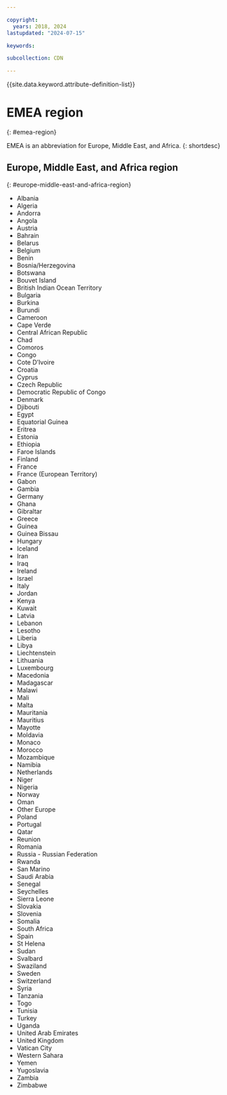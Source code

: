 ```yaml
---

copyright:
  years: 2018, 2024
lastupdated: "2024-07-15"

keywords:

subcollection: CDN

---
```


{{site.data.keyword.attribute-definition-list}}

# EMEA region
{: #emea-region}

EMEA is an abbreviation for Europe, Middle East, and Africa.
{: shortdesc}

## Europe, Middle East, and Africa region
{: #europe-middle-east-and-africa-region}


* Albania
* Algeria
* Andorra
* Angola
* Austria
* Bahrain
* Belarus
* Belgium
* Benin
* Bosnia/Herzegovina
* Botswana
* Bouvet Island
* British Indian Ocean Territory
* Bulgaria
* Burkina
* Burundi
* Cameroon
* Cape Verde
* Central African Republic
* Chad
* Comoros
* Congo
* Cote D’Ivoire
* Croatia
* Cyprus
* Czech Republic
* Democratic Republic of Congo
* Denmark
* Djibouti
* Egypt
* Equatorial Guinea
* Eritrea
* Estonia
* Ethiopia
* Faroe Islands
* Finland
* France
* France (European Territory)
* Gabon
* Gambia
* Germany
* Ghana
* Gibraltar
* Greece
* Guinea
* Guinea Bissau
* Hungary
* Iceland
* Iran
* Iraq
* Ireland
* Israel
* Italy
* Jordan
* Kenya
* Kuwait
* Latvia
* Lebanon
* Lesotho
* Liberia
* Libya
* Liechtenstein
* Lithuania
* Luxembourg
* Macedonia
* Madagascar
* Malawi
* Mali
* Malta
* Mauritania
* Mauritius
* Mayotte
* Moldavia
* Monaco
* Morocco
* Mozambique
* Namibia
* Netherlands
* Niger
* Nigeria
* Norway
* Oman
* Other Europe
* Poland
* Portugal
* Qatar
* Reunion
* Romania
* Russia - Russian Federation
* Rwanda
* San Marino
* Saudi Arabia
* Senegal
* Seychelles
* Sierra Leone
* Slovakia
* Slovenia
* Somalia
* South Africa
* Spain
* St Helena
* Sudan
* Svalbard
* Swaziland
* Sweden
* Switzerland
* Syria
* Tanzania
* Togo
* Tunisia
* Turkey
* Uganda
* United Arab Emirates
* United Kingdom
* Vatican City
* Western Sahara
* Yemen
* Yugoslavia
* Zambia
* Zimbabwe
